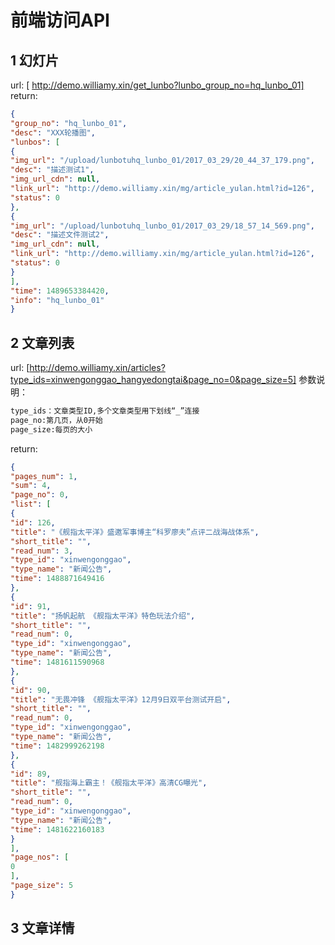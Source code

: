# 前端访问API
## 1 幻灯片
 url:
[ http://demo.williamy.xin/get_lunbo?lunbo_group_no=hq_lunbo_01]
 return:
``` json
{
"group_no": "hq_lunbo_01",
"desc": "XXX轮播图",
"lunbos": [
{
"img_url": "/upload/lunbotuhq_lunbo_01/2017_03_29/20_44_37_179.png",
"desc": "描述测试1",
"img_url_cdn": null,
"link_url": "http://demo.williamy.xin/mg/article_yulan.html?id=126",
"status": 0
},
{
"img_url": "/upload/lunbotuhq_lunbo_01/2017_03_29/18_57_14_569.png",
"desc": "描述文件测试2",
"img_url_cdn": null,
"link_url": "http://demo.williamy.xin/mg/article_yulan.html?id=126",
"status": 0
}
],
"time": 1489653384420,
"info": "hq_lunbo_01"
}
```
## 2 文章列表
 url:
[http://demo.williamy.xin/articles?type_ids=xinwengonggao_hangyedongtai&page_no=0&page_size=5]
参数说明：
``` xml
type_ids：文章类型ID,多个文章类型用下划线“_”连接
page_no:第几页，从0开始
page_size:每页的大小
```
return:
``` json
{
"pages_num": 1,
"sum": 4,
"page_no": 0,
"list": [
{
"id": 126,
"title": "《舰指太平洋》盛邀军事博主“科罗廖夫”点评二战海战体系",
"short_title": "",
"read_num": 3,
"type_id": "xinwengonggao",
"type_name": "新闻公告",
"time": 1488871649416
},
{
"id": 91,
"title": "扬帆起航 《舰指太平洋》特色玩法介绍",
"short_title": "",
"read_num": 0,
"type_id": "xinwengonggao",
"type_name": "新闻公告",
"time": 1481611590968
},
{
"id": 90,
"title": "无畏冲锋 《舰指太平洋》12月9日双平台测试开启",
"short_title": "",
"read_num": 0,
"type_id": "xinwengonggao",
"type_name": "新闻公告",
"time": 1482999262198
},
{
"id": 89,
"title": "舰指海上霸主！《舰指太平洋》高清CG曝光",
"short_title": "",
"read_num": 0,
"type_id": "xinwengonggao",
"type_name": "新闻公告",
"time": 1481622160183
}
],
"page_nos": [
0
],
"page_size": 5
}
```

## 3 文章详情

